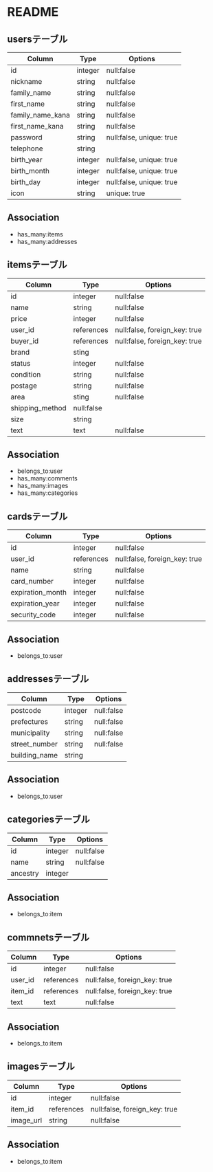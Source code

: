 # README

## usersテーブル
|Column|Type|Options|
|------|----|-------|
|id|integer|null:false|
|nickname|string|null:false|
|family_name|string|null:false|
|first_name|string|null:false|
|family_name_kana|string|null:false|
|first_name_kana|string|null:false|
|password|string|null:false, unique: true|
|telephone|string||
|birth_year|integer|null:false, unique: true|
|birth_month|integer|null:false, unique: true|
|birth_day|integer|null:false, unique: true|
|icon|string|unique: true|

## Association
- has_many:items
- has_many:addresses

## itemsテーブル
|Column|Type|Options|
|------|----|-------|
|id|integer|null:false|
|name|string|null:false|
|price|integer|null:false|
|user_id|references|null:false, foreign_key: true|
|buyer_id|references|null:false, foreign_key: true|
|brand|sting||
|status|integer|null:false|
|condition|string|null:false|
|postage|string|null:false|
|area|sting|null:false|
|shipping_method|null:false|
|size|string||
|text|text|null:false|

## Association
- belongs_to:user
- has_many:comments
- has_many:images
- has_many:categories

## cardsテーブル
|Column|Type|Options|
|------|----|-------|
|id|integer|null:false|
|user_id|references|null:false, foreign_key: true|
|name|string|null:false|
|card_number|integer|null:false|
|expiration_month|integer|null:false|
|expiration_year|integer|null:false|
|security_code|integer|null:false|

## Association
 - belongs_to:user

## addressesテーブル
|Column|Type|Options|
|------|----|-------|
|postcode|integer|null:false|
|prefectures|string|null:false|
|municipality|string|null:false|
|street_number|string|null:false|
|building_name|string||

## Association
 - belongs_to:user

## categoriesテーブル
|Column|Type|Options|
|------|----|-------|
|id|integer|null:false|
|name|string|null:false|
|ancestry|integer||

## Association
- belongs_to:item

## commnetsテーブル
|Column|Type|Options|
|------|----|-------|
|id|integer|null:false|
|user_id|references|null:false, foreign_key: true|
|item_id|references|null:false, foreign_key: true|
|text|text|null:false|

## Association
- belongs_to:item

## imagesテーブル
|Column|Type|Options|
|------|----|-------|
|id|integer|null:false|
|item_id|references|null:false, foreign_key: true|
|image_url|string|null:false|

## Association
- belongs_to:item
